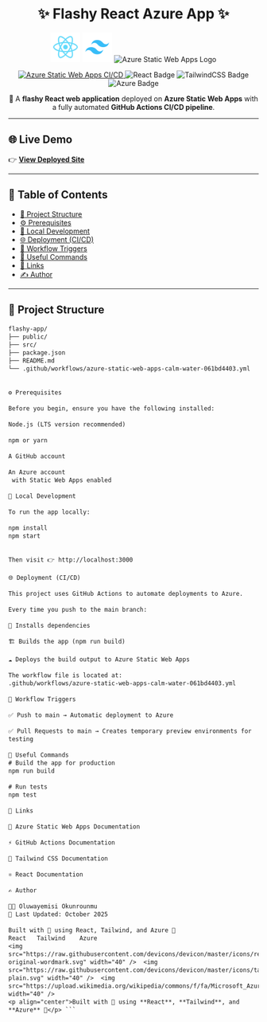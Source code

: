 <h1 align="center">✨ Flashy React Azure App ✨</h1>

<p align="center">
  <img src="https://raw.githubusercontent.com/github/explore/main/topics/react/react.png" width="60" alt="React Logo"/>
  <img src="https://raw.githubusercontent.com/github/explore/main/topics/tailwind/tailwind.png" width="60" alt="Tailwind Logo"/>
  <img src="https://learn.microsoft.com/en-us/azure/static-web-apps/media/index/staticwebapps.svg" width="60" alt="Azure Static Web Apps Logo"/>
</p>

<p align="center">
  <a href="https://github.com/Yemmmyc/flashy-react-azure/actions/workflows/azure-static-web-apps-calm-water-061bd4403.yml">
    <img src="https://github.com/Yemmmyc/flashy-react-azure/actions/workflows/azure-static-web-apps-calm-water-061bd4403.yml/badge.svg" alt="Azure Static Web Apps CI/CD" />
  </a>
  <img src="https://img.shields.io/badge/React-18-blue?logo=react" alt="React Badge" />
  <img src="https://img.shields.io/badge/TailwindCSS-3.4-blueviolet?logo=tailwind-css" alt="TailwindCSS Badge" />
  <img src="https://img.shields.io/badge/Deployed%20on-Azure-blue?logo=microsoftazure" alt="Azure Badge" />
</p>

<p align="center">
  🚀 A <strong>flashy React web application</strong> deployed on <strong>Azure Static Web Apps</strong> with a fully automated <strong>GitHub Actions CI/CD pipeline</strong>.
</p>

---

## 🌐 Live Demo

👉 **[View Deployed Site](https://calm-water-061bd4403.z01.azurefd.net)**

---

## 🧭 Table of Contents

- [📁 Project Structure](#-project-structure)
- [⚙️ Prerequisites](#️-prerequisites)
- [🧱 Local Development](#-local-development)
- [🌐 Deployment (CI/CD)](#-deployment-cicd)
- [🚦 Workflow Triggers](#-workflow-triggers)
- [🧪 Useful Commands](#-useful-commands)
- [🔗 Links](#-links)
- [✍️ Author](#️-author)

---

## 📁 Project Structure

```plaintext
flashy-app/
├── public/
├── src/
├── package.json
├── README.md
└── .github/workflows/azure-static-web-apps-calm-water-061bd4403.yml


⚙️ Prerequisites

Before you begin, ensure you have the following installed:

Node.js (LTS version recommended)

npm or yarn

A GitHub account

An Azure account
 with Static Web Apps enabled

🧱 Local Development

To run the app locally:

npm install
npm start


Then visit 👉 http://localhost:3000

🌐 Deployment (CI/CD)

This project uses GitHub Actions to automate deployments to Azure.

Every time you push to the main branch:

🧰 Installs dependencies

🏗️ Builds the app (npm run build)

☁️ Deploys the build output to Azure Static Web Apps

The workflow file is located at:
.github/workflows/azure-static-web-apps-calm-water-061bd4403.yml

🚦 Workflow Triggers

✅ Push to main → Automatic deployment to Azure

✅ Pull Requests to main → Creates temporary preview environments for testing

🧪 Useful Commands
# Build the app for production
npm run build

# Run tests
npm test

🔗 Links

📘 Azure Static Web Apps Documentation

⚡ GitHub Actions Documentation

💅 Tailwind CSS Documentation

⚛️ React Documentation

✍️ Author

👩🏽 Oluwayemisi Okunrounmu
📅 Last Updated: October 2025

Built with 💙 using React, Tailwind, and Azure 🚀
React	Tailwind	Azure
<img src="https://raw.githubusercontent.com/devicons/devicon/master/icons/react/react-original-wordmark.svg" width="40" />	<img src="https://raw.githubusercontent.com/devicons/devicon/master/icons/tailwindcss/tailwindcss-plain.svg" width="40" />	<img src="https://upload.wikimedia.org/wikipedia/commons/f/fa/Microsoft_Azure.svg" width="40" />
<p align="center">Built with 💙 using **React**, **Tailwind**, and **Azure** 🚀</p> ```